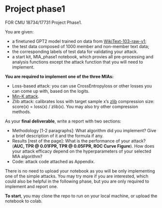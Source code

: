 # Project phase1
FOR CMU 18734/17731 Project Phase1.

You are given:
 - a finetuned GPT2 model trained on data from [WikiText-103-raw-v1](https://huggingface.co/datasets/Salesforce/wikitext);
 - the test data composed of 1000 member and non-member text data;
 - the corresponding labels of test data for validating your attack.
 - a start kit, MIA_phase1 notebook, which provies all pre-processing and analysis functions except the attack function that you will need to implement.

**You are required to implement one of the three MIAs:**
 - Loss-based attack: you can use CrossEntropyloss or other losses you can come up with, based on the logits.
 - [Min-K attack](https://arxiv.org/pdf/2310.16789).
 - Zlib attack: calibrates loss with target sample x’s [zlib](https://docs.python.org/3/library/zlib.html) compression size: score(x) = loss(x) / zlib(x). You may also try other compression methods.

As your **final deliverable**, write a report with two sections:
 - Methodology [1-2 paragraphs]: What algorithm did you implement? Give a brief description of it and the formula if any.
 - Results [rest of the page]: 
What is the performance of your attack? (**AUC, TPR @ 0.01FPR, TPR @ 0.05FPR, ROC Curve Figure**). How does your attack efficacy depend on the hyperparameters of your selected MIA algorithm?
 - Code: attack code attached as Appendix.

There is no need to upload your notebook as you will be only implementing one of the simple attacks. You may try more if you are interested, which could also be helpful in the following phase, but you are only required to implement and report one.

**To start**, you may clone the repo to run on your local machine, or upload the notebook to colab.